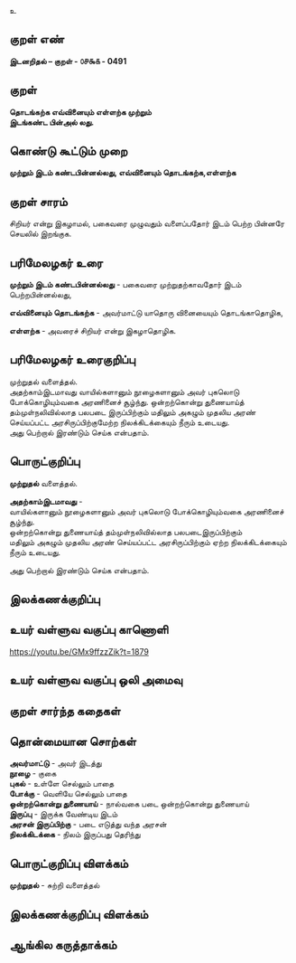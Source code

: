 உ

## குறள் எண் 

**இடனறிதல் – குறள் - ௦௪௯௧ - 0491**  

## குறள் 

**தொடங்கற்க எவ்வினையும் எள்ளற்க முற்றும்  
இடங்கண்ட பின்அல் லது.**

## கொண்டு கூட்டும் முறை

**முற்றும் இடம் கண்டபின்னல்லது, எவ்வினையும் தொடங்கற்க,எள்ளற்க**

## குறள் சாரம் 

சிறியர் என்று இகழாமல், பகைவரை முழுவதும் வளைப்பதோர் இடம் பெற்ற பின்னரே செயலில் இறங்குக.  

## பரிமேலழகர் உரை

**முற்றும் இடம் கண்டபின்னல்லது** - பகைவரை முற்றுதற்காவதோர் இடம் பெற்றபின்னல்லது,  

**எவ்வினையும் தொடங்கற்க** - அவர்மாட்டு யாதொரு வினையையும் தொடங்காதொழிக,  

**எள்ளற்க** - அவரைச் சிறியர் என்று இகழாதொழிக. 

## பரிமேலழகர் உரைகுறிப்பு   

முற்றுதல் வளைத்தல்.  
அதற்காம்இடமாவது வாயில்களானும் நூழைகளானும் அவர் புகலொடு போக்கொழியும்வகை அரணினைச் சூழ்ந்து. ஒன்றற்கொன்று துணையாய்த் தம்முள்நலிவில்லாத பலபடை இருப்பிற்கும் மதிலும் அகழும் முதலிய அரண் செய்யப்பட்ட அரசிருப்பிற்குமேற்ற நிலக்கிடக்கையும் நீரும் உடையது.  
அது பெற்றால் இரண்டும் செய்க என்பதாம்.    

## பொருட்குறிப்பு 

**முற்றுதல்** வளைத்தல்.  

**அதற்காம்இடமாவது** -  
வாயில்களானும் நூழைகளானும் அவர் புகலொடு போக்கொழியும்வகை அரணினைச் சூழ்ந்து.  
ஒன்றற்கொன்று துணையாய்த் தம்முள்நலிவில்லாத பலபடைஇருப்பிற்கும்  
மதிலும் அகழும் முதலிய அரண் செய்யப்பட்ட அரசிருப்பிற்கும் ஏற்ற நிலக்கிடக்கையும் நீரும் உடையது.  

அது பெற்றால் இரண்டும் செய்க என்பதாம். 

## இலக்கணக்குறிப்பு  


## உயர் வள்ளுவ வகுப்பு காணொளி

https://youtu.be/GMx9ffzzZik?t=1879

## உயர் வள்ளுவ வகுப்பு ஒலி அமைவு 

 
## குறள் சார்ந்த கதைகள் 


## தொன்மையான சொற்கள்

**அவர்மாட்டு** - அவர் இடத்து     
**நூழை** - குகை  
**புகல்** - உள்ளே செல்லும் பாதை   
**போக்கு** - வெளியே செல்லும் பாதை     
**ஒன்றற்கொன்று துணையாய்** - நால்வகை படை ஒன்றற்கொன்று துணையாய்  
**இருப்பு** - இருக்க வேண்டிய இடம்   
**அரசன் இருப்பிற்கு** - படை எடுத்து வந்த அரசன்   
**நிலக்கிடக்கை** - நிலம் இருப்பது தெரிந்து 

## பொருட்குறிப்பு விளக்கம்

**முற்றுதல்** - சுற்றி வளைத்தல்

## இலக்கணக்குறிப்பு விளக்கம்


## ஆங்கில கருத்தாக்கம் 


